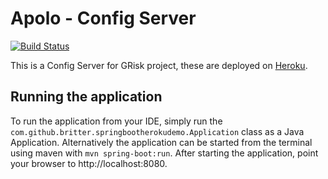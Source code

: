 # Apolo - Config Server

[![Build Status](https://travis-ci.org/PabloRiosRamirez/apolo.svg?branch=master)](https://travis-ci.org/PabloRiosRamirez/apolo)

This is a Config Server for GRisk project, these are deployed on [Heroku](http://heroku.com).
## Running the application

To run the application from your IDE, simply run the `com.github.britter.springbootherokudemo.Application` class as
a Java Application.
Alternatively the application can be started from the terminal using maven with `mvn spring-boot:run`.
After starting the application, point your browser to http://localhost:8080.